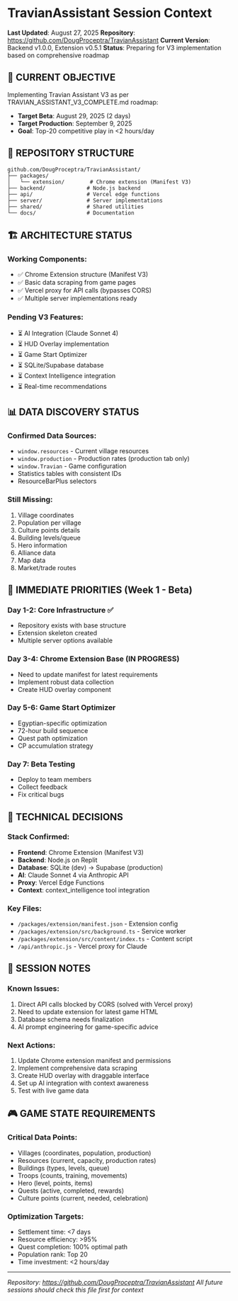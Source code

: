 # TravianAssistant Session Context
**Last Updated**: August 27, 2025
**Repository**: https://github.com/DougProceptra/TravianAssistant
**Current Version**: Backend v1.0.0, Extension v0.5.1
**Status**: Preparing for V3 implementation based on comprehensive roadmap

## 🎯 CURRENT OBJECTIVE
Implementing Travian Assistant V3 as per TRAVIAN_ASSISTANT_V3_COMPLETE.md roadmap:
- **Target Beta**: August 29, 2025 (2 days)
- **Target Production**: September 9, 2025
- **Goal**: Top-20 competitive play in <2 hours/day

## 📂 REPOSITORY STRUCTURE
```
github.com/DougProceptra/TravianAssistant/
├── packages/
│   └── extension/        # Chrome extension (Manifest V3)
├── backend/             # Node.js backend
├── api/                 # Vercel edge functions
├── server/              # Server implementations
├── shared/              # Shared utilities
└── docs/                # Documentation
```

## 🏗️ ARCHITECTURE STATUS

### Working Components:
- ✅ Chrome Extension structure (Manifest V3)
- ✅ Basic data scraping from game pages
- ✅ Vercel proxy for API calls (bypasses CORS)
- ✅ Multiple server implementations ready

### Pending V3 Features:
- ⏳ AI Integration (Claude Sonnet 4)
- ⏳ HUD Overlay implementation
- ⏳ Game Start Optimizer
- ⏳ SQLite/Supabase database
- ⏳ Context Intelligence integration
- ⏳ Real-time recommendations

## 📊 DATA DISCOVERY STATUS

### Confirmed Data Sources:
- `window.resources` - Current village resources
- `window.production` - Production rates (production tab only)
- `window.Travian` - Game configuration
- Statistics tables with consistent IDs
- ResourceBarPlus selectors

### Still Missing:
1. Village coordinates
2. Population per village
3. Culture points details
4. Building levels/queue
5. Hero information
6. Alliance data
7. Map data
8. Market/trade routes

## 🚀 IMMEDIATE PRIORITIES (Week 1 - Beta)

### Day 1-2: Core Infrastructure ✅
- Repository exists with base structure
- Extension skeleton created
- Multiple server options available

### Day 3-4: Chrome Extension Base (IN PROGRESS)
- Need to update manifest for latest requirements
- Implement robust data collection
- Create HUD overlay component

### Day 5-6: Game Start Optimizer
- Egyptian-specific optimization
- 72-hour build sequence
- Quest path optimization
- CP accumulation strategy

### Day 7: Beta Testing
- Deploy to team members
- Collect feedback
- Fix critical bugs

## 🔧 TECHNICAL DECISIONS

### Stack Confirmed:
- **Frontend**: Chrome Extension (Manifest V3)
- **Backend**: Node.js on Replit
- **Database**: SQLite (dev) → Supabase (production)
- **AI**: Claude Sonnet 4 via Anthropic API
- **Proxy**: Vercel Edge Functions
- **Context**: context_intelligence tool integration

### Key Files:
- `/packages/extension/manifest.json` - Extension config
- `/packages/extension/src/background.ts` - Service worker
- `/packages/extension/src/content/index.ts` - Content script
- `/api/anthropic.js` - Vercel proxy for Claude

## 📝 SESSION NOTES

### Known Issues:
1. Direct API calls blocked by CORS (solved with Vercel proxy)
2. Need to update extension for latest game HTML
3. Database schema needs finalization
4. AI prompt engineering for game-specific advice

### Next Actions:
1. Update Chrome extension manifest and permissions
2. Implement comprehensive data scraping
3. Create HUD overlay with draggable interface
4. Set up AI integration with context awareness
5. Test with live game data

## 🎮 GAME STATE REQUIREMENTS

### Critical Data Points:
- Villages (coordinates, population, production)
- Resources (current, capacity, production rates)
- Buildings (types, levels, queue)
- Troops (counts, training, movements)
- Hero (level, points, items)
- Quests (active, completed, rewards)
- Culture points (current, needed, celebration)

### Optimization Targets:
- Settlement time: <7 days
- Resource efficiency: >95%
- Quest completion: 100% optimal path
- Population rank: Top 20
- Time investment: <2 hours/day

---

*Repository: https://github.com/DougProceptra/TravianAssistant*
*All future sessions should check this file first for context*